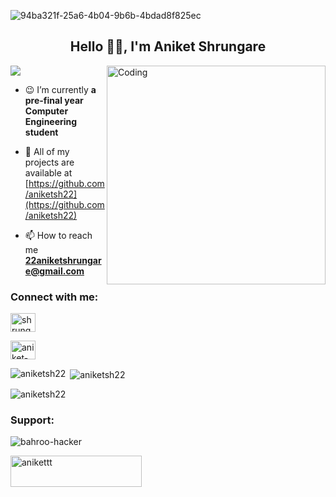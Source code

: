 ![94ba321f-25a6-4b04-9b6b-4bdad8f825ec](https://user-images.githubusercontent.com/89505839/216767226-2e99c98e-de60-4b75-a0e2-4e339b32389a.jpeg)

<h2 align="center">Hello 👨‍💻, I'm Aniket Shrungare</h2>

<img align="right" alt="Coding" width="350" src="https://camo.githubusercontent.com/c1dcb74cc1c1835b1d716f5051499a2814c683c806b15f04b0eba492863703e9/68747470733a2f2f63646e2e6472696262626c652e636f6d2f75736572732f3733303730332f73637265656e73686f74732f363538313234332f6176656e746f2e676966">

[![](https://visitcount.itsvg.in/api?id=aniketsh22&label=Profile%20Views&color=9&icon=8&pretty=true)](https://visitcount.itsvg.in)


- 😉 I’m currently **a pre-final year Computer Engineering student**

- 🚀 All of my projects are available at [https://github.com/aniketsh22](https://github.com/aniketsh22)

- 📫 How to reach me **22aniketshrungare@gmail.com**

<h3 align="left">Connect with me:</h3>
<p align="left">
<a href="https://twitter.com/shrungare_" target="blank"><img align="center" src="https://raw.githubusercontent.com/rahuldkjain/github-profile-readme-generator/master/src/images/icons/Social/twitter.svg" alt="shrungare_" height="30" width="40" /></a>


<a href="https://linkedin.com/in/aniket-shrungare" target="blank"><img align="center" src="https://raw.githubusercontent.com/rahuldkjain/github-profile-readme-generator/master/src/images/icons/Social/linked-in-alt.svg" alt="aniket-shrungare" height="30" width="40" /></a>
</p>


<p><img align="left" src="https://github-readme-stats.vercel.app/api/top-langs?username=aniketsh22&theme=tokyonight&hide_border=false&include_all_commits=true&show_icons=true&locale=en&layout=compact" alt="aniketsh22" /></p>

<p>&nbsp;<img align="center" src="https://github-readme-stats.vercel.app/api?username=aniketsh22&theme=tokyonight&hide_border=false&include_all_commits=true&show_icons=true&locale=en" alt="aniketsh22" /></p>

<p><img align="center" src="https://github-readme-streak-stats.herokuapp.com/?user=aniketsh22&theme=tokyonight&hide_border=false&include_all_commits=true" alt="aniketsh22" /></p>


<h3 align="left">Support:</h3>

![bahroo-hacker](https://user-images.githubusercontent.com/89505839/216672711-57ab8509-7867-49d5-81ea-a9bec80ef46c.gif)

<p><a href="https://www.buymeacoffee.com/anikettt"> <img align="left" src="https://cdn.buymeacoffee.com/buttons/v2/default-yellow.png" height="50" width="210" alt="anikettt" /></a></p><br><br>
